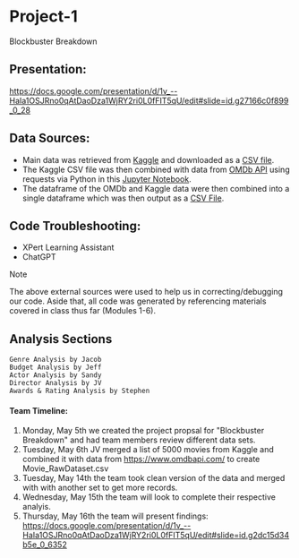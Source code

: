 # Project-1
Blockbuster Breakdown

## Presentation:
https://docs.google.com/presentation/d/1v_--HaIa1OSJRno0qAtDaoDza1WjRY2ri0L0fFIT5qU/edit#slide=id.g27166c0f899_0_28

## Data Sources:
- Main data was retrieved from [Kaggle](https://www.kaggle.com/) and downloaded as a [CSV file](Data/starting_7351.csv).
- The Kaggle CSV file was then combined with data from [OMDb API](https://www.omdbapi.com/) using requests via Python in this [Jupyter Notebook](Data/OMDB_API_Pull.ipynb). 
- The dataframe of the OMDb and Kaggle data were then combined into a single dataframe which was then output as a [CSV File](Data/final_1688.csv).

## Code Troubleshooting:
- XPert Learning Assistant
- ChatGPT
>[!NOTE]
> The above external sources were used to help us in correcting/debugging our code. Aside that, all code was generated by referencing materials covered in class thus far (Modules 1-6).

## Analysis Sections
    Genre Analysis by Jacob
    Budget Analysis by Jeff
    Actor Analysis by Sandy
    Director Analysis by JV
    Awards & Rating Analysis by Stephen

#### Team Timeline:
1. Monday, May 5th we created the project propsal for "Blockbuster Breakdown" and had team members review different data sets. 
2. Tuesday, May 6th JV merged a list of 5000 movies from Kaggle and combined it with data from https://www.omdbapi.com/ to create Movie_RawDataset.csv
3. Tuesday, May 14th the team took clean version of the data and merged with with another set to get more records.
4. Wednesday, May 15th the team will look to complete their respective analyis. 
5. Thursday, May 16th the team will present findings: https://docs.google.com/presentation/d/1v_--HaIa1OSJRno0qAtDaoDza1WjRY2ri0L0fFIT5qU/edit#slide=id.g2dc15d34b5e_0_6352

